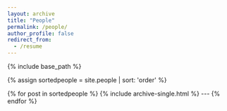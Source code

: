 ```yaml
---
layout: archive
title: "People"
permalink: /people/
author_profile: false
redirect_from:
  - /resume
---
```


{% include base_path %}

{% assign sortedpeople = site.people | sort: 'order' %}

{% for post in sortedpeople %}
    {% include archive-single.html %}
    ---
  {% endfor %}

